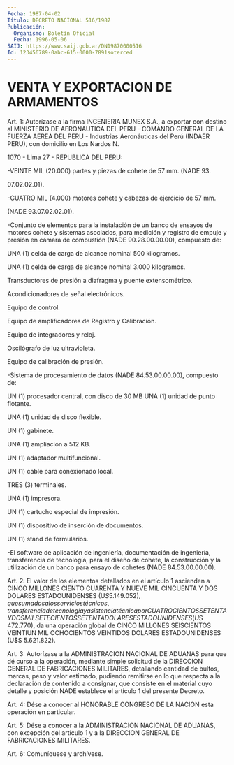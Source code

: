 ```yaml
---
Fecha: 1987-04-02
Título: DECRETO NACIONAL 516/1987
Publicación:
  Organismo: Boletín Oficial
  Fecha: 1996-05-06
SAIJ: https://www.saij.gob.ar/DN19870000516
Id: 123456789-0abc-615-0000-7891soterced
---
```

# VENTA Y EXPORTACION DE ARMAMENTOS

<a id="1"></a>
Art.  1: Autorízase  a  la  firma  INGENIERIA  MUNEX S.A., a exportar  con  destino  al  MINISTERIO  DE  AERONAUTICA DEL PERU  - COMANDO GENERAL DE LA FUERZA AEREA DEL PERU - Industrias Aeronáuticas del Perú (INDAER PERU), con domicilio  en Los Nardos N.

1070 - Lima 27 - REPUBLICA DEL PERU:

-VEINTE MIL (20.000) partes y piezas de cohete de 57  mm.  (NADE 93.

07.02.02.01).

-CUATRO MIL (4.000) motores cohete y cabezas de ejercicio de 57 mm.

(NADE 93.07.02.02.01).

-Conjunto  de  elementos para la instalación de un banco de ensayos de motores cohete y sistemas asociados, para medición y registro de empuje y presión  en  cámara  de  combustión (NADE 90.28.00.00.00), compuesto de:

UNA  (1)  celda  de  carga  de  alcance  nominal 500 kilogramos.

UNA  (1)  celda  de  carga  de  alcance  nominal  3.000  kilogramos.

Transductores  de  presión  a  diafragma  y  puente  extensométrico.

Acondicionadores de señal electrónicos.

Equipo de control.

Equipo de amplificadores de Registro y Calibración.

Equipo de integradores y reloj.

Oscilógrafo de luz ultravioleta.

Equipo de calibración de presión.

-Sistema de procesamiento de datos (NADE 84.53.00.00.00), compuesto de:

UN (1) procesador central, con disco de 30 MB UNA (1) unidad de punto flotante.

UNA (1) unidad de disco flexible.

UN (1) gabinete.

UNA (1) ampliación a 512 KB.

UN (1) adaptador multifuncional.

UN (1) cable para conexionado local.

TRES (3) terminales.

UNA (1) impresora.

UN (1) cartucho especial de impresión.

UN (1) dispositivo de inserción de documentos.

UN (1) stand de formularios.

-El  software  de  aplicación  de  ingeniería,  documentación    de ingeniería,  transferencia de tecnología, para el diseño de cohete, la construcción y la utilización de un banco para ensayo de cohetes (NADE 84.53.00.00.00).

<a id="2"></a>
Art. 2: El valor  de  los  elementos  detallados  en el artículo 1 ascienden a CINCO MILLONES CIENTO CUARENTA Y NUEVE MIL  CINCUENTA Y DOS  DOLARES  ESTADOUNIDENSES  (U$S 5.149.052), que sumados  a  los servicios  técnicos,  transferencia   de  tecnología  y  asistencia técnica  por CUATROCIENTOS SETENTA Y DOS  MIL  SETECIENTOS  SETENTA DOLARES ESTADOUNIDENSES  (U$S  472.770), da una operación global de CINCO  MILLONES  SEISCIENTOS  VEINTIUN  MIL  OCHOCIENTOS  VEINTIDOS DOLARES ESTADOUNIDENSES (U$S 5.621.822).

<a id="3"></a>
Art. 3: Autorízase a la ADMINISTRACION  NACIONAL  DE  ADUANAS para que  dé  curso  a  la  operación,  mediante simple solicitud de  la DIRECCION GENERAL DE FABRICACIONES MILITARES,  detallando  cantidad de bultos, marcas, peso y valor estimado, pudiendo remitirse  en lo que  respecta  a  la  declaración  de  contenido  a  consignar, que consiste  en el material cuyo detalle y posición NADE establece  el artículo 1 del presente Decreto.

<a id="4"></a>
Art. 4: Dése  a  conocer  al  HONORABLE CONGRESO DE LA NACION esta operación en particular.

<a id="5"></a>
Art. 5: Dése a conocer a la ADMINISTRACION  NACIONAL  DE  ADUANAS, con excepción del artículo 1 y a la DIRECCION GENERAL DE FABRICACIONES MILITARES.

<a id="6"></a>
Art. 6: Comuníquese y archívese.